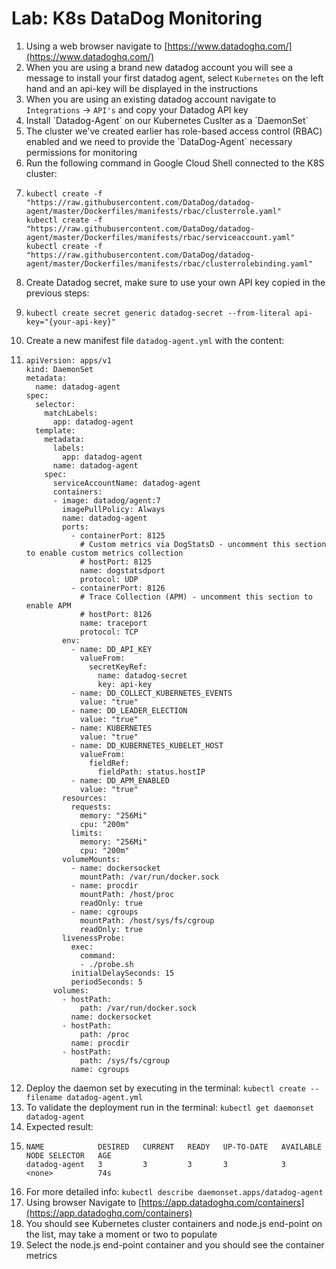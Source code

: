 # Lab: K8s DataDog Monitoring

1. Using a web browser navigate to [https://www.datadoghq.com/](https://www.datadoghq.com/)
2. When you are using a brand new datadog account you will see a message to install your first datadog agent, select `Kubernetes` on the left hand and an api-key will be displayed in the instructions
3. When you are using an existing datadog account navigate to `Integrations` -&gt; `API's` and copy your Datadog API key
4. Install \`Datadog-Agent\` on our Kubernetes Cuslter as a \`DaemonSet\`
5. The cluster we've created earlier has role-based access control \(RBAC\) enabled and we need to provide the \`DataDog-Agent\` necessary permissions for monitoring
6. Run the following command in Google Cloud Shell connected to the K8S cluster:
7. ```text
   kubectl create -f "https://raw.githubusercontent.com/DataDog/datadog-agent/master/Dockerfiles/manifests/rbac/clusterrole.yaml"
   kubectl create -f "https://raw.githubusercontent.com/DataDog/datadog-agent/master/Dockerfiles/manifests/rbac/serviceaccount.yaml"
   kubectl create -f "https://raw.githubusercontent.com/DataDog/datadog-agent/master/Dockerfiles/manifests/rbac/clusterrolebinding.yaml"
   ```
8. Create Datadog secret, make sure to use your own API key copied in the previous steps:
9. ```text
   kubectl create secret generic datadog-secret --from-literal api-key="{your-api-key}"
   ```
10. Create a new manifest file `datadog-agent.yml` with the content:
11. ```text
    apiVersion: apps/v1
    kind: DaemonSet
    metadata:
      name: datadog-agent
    spec:
      selector:
        matchLabels:
          app: datadog-agent
      template:
        metadata:
          labels:
            app: datadog-agent
          name: datadog-agent
        spec:
          serviceAccountName: datadog-agent
          containers:
          - image: datadog/agent:7
            imagePullPolicy: Always
            name: datadog-agent
            ports:
              - containerPort: 8125
                # Custom metrics via DogStatsD - uncomment this section to enable custom metrics collection
                # hostPort: 8125
                name: dogstatsdport
                protocol: UDP
              - containerPort: 8126
                # Trace Collection (APM) - uncomment this section to enable APM
                # hostPort: 8126
                name: traceport
                protocol: TCP
            env:
              - name: DD_API_KEY
                valueFrom:
                  secretKeyRef:
                    name: datadog-secret
                    key: api-key
              - name: DD_COLLECT_KUBERNETES_EVENTS
                value: "true"
              - name: DD_LEADER_ELECTION
                value: "true"
              - name: KUBERNETES
                value: "true"
              - name: DD_KUBERNETES_KUBELET_HOST
                valueFrom:
                  fieldRef:
                    fieldPath: status.hostIP
              - name: DD_APM_ENABLED
                value: "true"
            resources:
              requests:
                memory: "256Mi"
                cpu: "200m"
              limits:
                memory: "256Mi"
                cpu: "200m"
            volumeMounts:
              - name: dockersocket
                mountPath: /var/run/docker.sock
              - name: procdir
                mountPath: /host/proc
                readOnly: true
              - name: cgroups
                mountPath: /host/sys/fs/cgroup
                readOnly: true
            livenessProbe:
              exec:
                command:
                - ./probe.sh
              initialDelaySeconds: 15
              periodSeconds: 5
          volumes:
            - hostPath:
                path: /var/run/docker.sock
              name: dockersocket
            - hostPath:
                path: /proc
              name: procdir
            - hostPath:
                path: /sys/fs/cgroup
              name: cgroups
    ```
12. Deploy the daemon set by executing in the terminal: `kubectl create --filename datadog-agent.yml`
13. To validate the deployment run in the terminal: `kubectl get daemonset datadog-agent`
14. Expected result:
15. ```text
    NAME            DESIRED   CURRENT   READY   UP-TO-DATE   AVAILABLE   NODE SELECTOR   AGE
    datadog-agent   3         3         3       3            3           <none>          74s
    ```
16. For more detailed info: `kubectl describe daemonset.apps/datadog-agent`
17. Using browser Navigate to [https://app.datadoghq.com/containers](https://app.datadoghq.com/containers)
18. You should see Kubernetes cluster containers and node.js end-point on the list, may take a moment or two to populate
19. Select the node.js end-point container and you should see the container metrics

